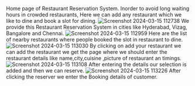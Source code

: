 Home page of Restaurant Reservation System. Inorder to avoid long waiting hours in crowded restaurants, Here we can add any restaurant which we like to dine and book a slot for dining.
![Screenshot 2024-03-15 112738](https://github.com/nitinpateri/Restaurant-Reservation-System/assets/93271540/56ca692e-18f8-4654-af52-4a1fc41d4b13)
We provide this Restaurant Reservation System in cities like Hyderabad, Vizag, Bangalore and Chennai.
![Screenshot 2024-03-15 112959](https://github.com/nitinpateri/Restaurant-Reservation-System/assets/93271540/ab85d938-8704-442d-bfdc-f425876a873d)
Here are the list of nearby restaurants where people booked the slot in restaurant to dine.
![Screenshot 2024-03-15 113030](https://github.com/nitinpateri/Restaurant-Reservation-System/assets/93271540/f0d8ab16-29a8-4b4a-89dd-cf68003bd94a)
By clicking on add your restaurant we can add the restaurant we get the page where we should enter the restaurant details like name,city,cuisine ,picture of restaurant an
timings.
![Screenshot 2024-03-15 113108](https://github.com/nitinpateri/Restaurant-Reservation-System/assets/93271540/17adff00-90d4-4ac7-a987-81dd7c838ae1)
After entering the details our selection is added and then we can reserve.
![Screenshot 2024-03-15 113226](https://github.com/nitinpateri/Restaurant-Reservation-System/assets/93271540/ebe5fd6c-4eed-4704-ba2b-2ec13ec3f0a4)
After clicking the reserver we enter the Booking details of customer.
